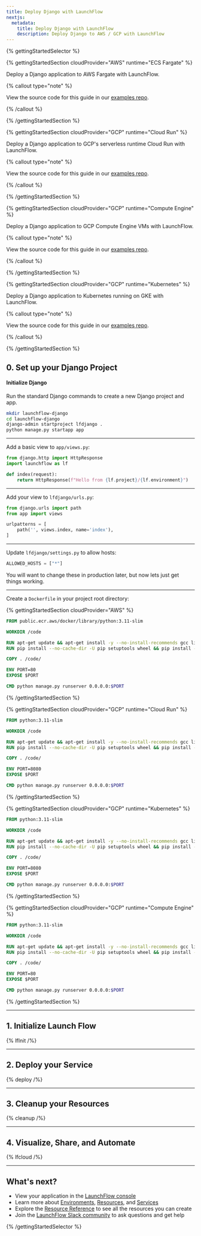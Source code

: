 ```yaml
---
title: Deploy Django with LaunchFlow
nextjs:
  metadata:
    title: Deploy Django with LaunchFlow
    description: Deploy Django to AWS / GCP with LaunchFlow
---
```



{% gettingStartedSelector %}

{% gettingStartedSection cloudProvider="AWS" runtime="ECS Fargate" %}

Deploy a Django application to AWS Fargate with LaunchFlow.

{% callout type="note" %}

View the source code for this guide in our [examples repo](https://github.com/launchflow/launchflow-examples/tree/main/django-get-started/aws/ecs-fargate).

{% /callout %}

{% /gettingStartedSection %}

{% gettingStartedSection cloudProvider="GCP" runtime="Cloud Run" %}

Deploy a Django application to GCP's serverless runtime Cloud Run with LaunchFlow.

{% callout type="note" %}

View the source code for this guide in our [examples repo](https://github.com/launchflow/launchflow-examples/tree/main/django-get-started/gcp/cloud-run).

{% /callout %}

{% /gettingStartedSection %}

{% gettingStartedSection cloudProvider="GCP" runtime="Compute Engine" %}

Deploy a Django application to GCP Compute Engine VMs with LaunchFlow.

{% callout type="note" %}

View the source code for this guide in our [examples repo](https://github.com/launchflow/launchflow-examples/tree/main/django-get-started/gcp/compute-engine).

{% /callout %}

{% /gettingStartedSection %}

{% gettingStartedSection cloudProvider="GCP" runtime="Kubernetes" %}

Deploy a Django application to Kubernetes running on GKE with LaunchFlow.

{% callout type="note" %}

View the source code for this guide in our [examples repo](https://github.com/launchflow/launchflow-examples/tree/main/django-get-started/gcp/gke).

{% /callout %}

{% /gettingStartedSection %}

## 0. Set up your Django Project

#### Initialize Django

Run the standard Django commands to create a new Django project and app.

```bash
mkdir launchflow-django
cd launchflow-django
django-admin startproject lfdjango .
python manage.py startapp app
```

---

Add a basic view to `app/views.py`:

```python
from django.http import HttpResponse
import launchflow as lf

def index(request):
    return HttpResponse(f"Hello from {lf.project}/{lf.environment}")
```

---

Add your view to `lfdjango/urls.py`:

```python
from django.urls import path
from app import views

urlpatterns = [
    path('', views.index, name='index'),
]
```

---

<!---
TODO update this to actually set the appropriate values
-->

Update `lfdjango/settings.py` to allow hosts:

```python
ALLOWED_HOSTS = ["*"]
```

You will want to change these in production later, but now lets just get things working.

---

Create a `Dockerfile` in your project root directory:

{% gettingStartedSection cloudProvider="AWS" %}

```Dockerfile
FROM public.ecr.aws/docker/library/python:3.11-slim

WORKDIR /code

RUN apt-get update && apt-get install -y --no-install-recommends gcc libpq-dev && apt-get clean && rm -rf /var/lib/apt/lists/*
RUN pip install --no-cache-dir -U pip setuptools wheel && pip install --no-cache-dir launchflow[gcp] django

COPY . /code/

ENV PORT=80
EXPOSE $PORT

CMD python manage.py runserver 0.0.0.0:$PORT
```
{% /gettingStartedSection %}

{% gettingStartedSection cloudProvider="GCP" runtime="Cloud Run" %}
```Dockerfile
FROM python:3.11-slim

WORKDIR /code

RUN apt-get update && apt-get install -y --no-install-recommends gcc libpq-dev && apt-get clean && rm -rf /var/lib/apt/lists/*
RUN pip install --no-cache-dir -U pip setuptools wheel && pip install --no-cache-dir launchflow[gcp] django

COPY . /code/

ENV PORT=8080
EXPOSE $PORT

CMD python manage.py runserver 0.0.0.0:$PORT
```
{% /gettingStartedSection %}

{% gettingStartedSection cloudProvider="GCP" runtime="Kubernetes" %}
```Dockerfile
FROM python:3.11-slim

WORKDIR /code

RUN apt-get update && apt-get install -y --no-install-recommends gcc libpq-dev && apt-get clean && rm -rf /var/lib/apt/lists/*
RUN pip install --no-cache-dir -U pip setuptools wheel && pip install --no-cache-dir launchflow[gcp] django

COPY . /code/

ENV PORT=8080
EXPOSE $PORT

CMD python manage.py runserver 0.0.0.0:$PORT
```
{% /gettingStartedSection %}

{% gettingStartedSection cloudProvider="GCP" runtime="Compute Engine" %}
```Dockerfile
FROM python:3.11-slim

WORKDIR /code

RUN apt-get update && apt-get install -y --no-install-recommends gcc libpq-dev && apt-get clean && rm -rf /var/lib/apt/lists/*
RUN pip install --no-cache-dir -U pip setuptools wheel && pip install --no-cache-dir launchflow[gcp] django

COPY . /code/

ENV PORT=80
EXPOSE $PORT

CMD python manage.py runserver 0.0.0.0:$PORT
```
{% /gettingStartedSection %}

---

## 1. Initialize Launch Flow

{% lfInit /%}

---

## 2. Deploy your Service

{% deploy /%}

---

## 3. Cleanup your Resources

{% cleanup /%}

---

## 4. Visualize, Share, and Automate

{% lfcloud /%}

---

## What's next?

- View your application in the [LaunchFlow console](https://console.launchflow.com)
- Learn more about [Environments](/docs/concepts/environments), [Resources](/docs/concepts/resources), and [Services](/docs/concepts/services)
- Explore the [Resource Reference](/docs/reference/resources) to see all the resources you can create
- Join the [LaunchFlow Slack community](https://join.slack.com/t/launchflowusers/shared_invite/zt-2pc3o5cbq-HZrMzlZXW2~Xs1CABbgPKQ) to ask questions and get help

<!-- - Checkout out our [example applications](/examples) to see even more way to use LaunchFlow. -->

{% /gettingStartedSelector  %}
